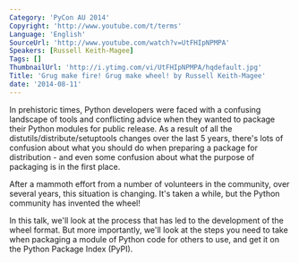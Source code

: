 ```yaml
---
Category: 'PyCon AU 2014'
Copyright: 'http://www.youtube.com/t/terms'
Language: 'English'
SourceUrl: 'http://www.youtube.com/watch?v=UtFHIpNPMPA'
Speakers: [Russell Keith-Magee]
Tags: []
ThumbnailUrl: 'http://i.ytimg.com/vi/UtFHIpNPMPA/hqdefault.jpg'
Title: 'Grug make fire! Grug make wheel! by Russell Keith-Magee'
date: '2014-08-11'
---
```

In prehistoric times, Python developers were faced with a confusing landscape of tools and conflicting advice when they wanted to package their Python modules for public release. As a result of all the distutils/distribute/setuptools changes over the last 5 years, there's lots of confusion about what you should do when preparing a package for distribution - and even some confusion about what the purpose of packaging is in the first place.

After a mammoth effort from a number of volunteers in the community, over several years, this situation is changing. It's taken a while, but the Python community has invented the wheel!

In this talk, we'll look at the process that has led to the development of the wheel format. But more importantly, we'll look at the steps you need to take when packaging a module of Python code for others to use, and get it on the Python Package Index (PyPI).
